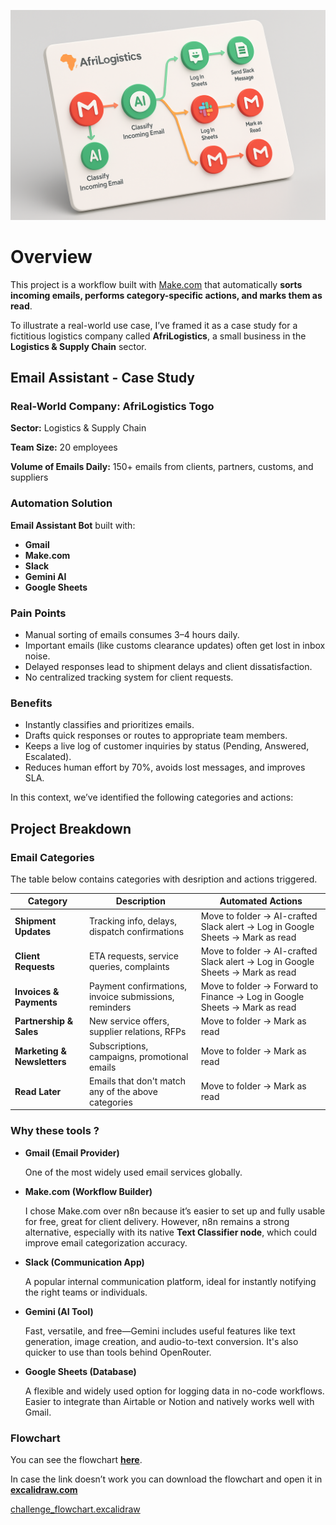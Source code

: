 ![image.png](image.png)

# Overview

This project is a workflow built with [Make.com](http://make.com/) that automatically **sorts incoming emails, performs category-specific actions, and marks them as read**.

To illustrate a real-world use case, I’ve framed it as a case study for a fictitious logistics company called **AfriLogistics**, a small business in the **Logistics & Supply Chain** sector.

## Email Assistant - Case Study

### Real-World Company: **AfriLogistics Togo**

**Sector:** Logistics & Supply Chain

**Team Size:** 20 employees

**Volume of Emails Daily:** 150+ emails from clients, partners, customs, and suppliers

### Automation Solution

**Email Assistant Bot** built with:

- **Gmail**
- **Make.com**
- **Slack**
- **Gemini AI**
- **Google Sheets**

### Pain Points

- Manual sorting of emails consumes 3–4 hours daily.
- Important emails (like customs clearance updates) often get lost in inbox noise.
- Delayed responses lead to shipment delays and client dissatisfaction.
- No centralized tracking system for client requests.

### Benefits

- Instantly classifies and prioritizes emails.
- Drafts quick responses or routes to appropriate team members.
- Keeps a live log of customer inquiries by status (Pending, Answered, Escalated).
- Reduces human effort by 70%, avoids lost messages, and improves SLA.

In this context, we’ve identified the following categories and actions:

## Project Breakdown

### Email Categories

The table below contains categories with desription and actions triggered.

| **Category** | **Description** | **Automated Actions** |
| --- | --- | --- |
| **Shipment Updates** | Tracking info, delays, dispatch confirmations | Move to folder → AI-crafted Slack alert → Log in Google Sheets → Mark as read |
| **Client Requests** | ETA requests, service queries, complaints | Move to folder → AI-crafted Slack alert → Log in Google Sheets → Mark as read |
| **Invoices & Payments** | Payment confirmations, invoice submissions, reminders | Move to folder → Forward to Finance → Log in Google Sheets → Mark as read |
| **Partnership & Sales** | New service offers, supplier relations, RFPs | Move to folder → Mark as read |
| **Marketing & Newsletters** | Subscriptions, campaigns, promotional emails | Move to folder → Mark as read |
| **Read Later** | Emails that don't match any of the above categories | Move to folder → Mark as read |

### Why these tools ?

- **Gmail (Email Provider)**
    
    One of the most widely used email services globally.
    
- **Make.com (Workflow Builder)**
    
    I chose Make.com over n8n because it’s easier to set up and fully usable for free, great for client delivery. However, n8n remains a strong alternative, especially with its native **Text Classifier node**, which could improve email categorization accuracy.
    
- **Slack (Communication App)**
    
    A popular internal communication platform, ideal for instantly notifying the right teams or individuals.
    
- **Gemini (AI Tool)**
    
    Fast, versatile, and free—Gemini includes useful features like text generation, image creation, and audio-to-text conversion. It's also quicker to use than tools behind OpenRouter.
    
- **Google Sheets (Database)**
    
    A flexible and widely used option for logging data in no-code workflows. Easier to integrate than Airtable or Notion and natively works well with Gmail.
    

### Flowchart

You can see the flowchart [**here**](https://excalidraw.com/#json=28getxtJkDem7np_0TT3d,Ks7l9-WCtEgkjehx1OIoUQ).

In case the link doesn’t work you can download the flowchart and open it in [**excalidraw.com**](http://excalidraw.com/)

[challenge_flowchart.excalidraw](attachment:9cece42d-12b3-4f3e-bbad-562a24e4e4f9:challenge_flowchart.excalidraw)
